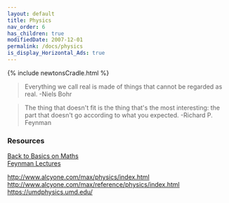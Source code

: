 ```yaml
---
layout: default
title: Physics
nav_order: 6
has_children: true
modifiedDate: 2007-12-01
permalink: /docs/physics
is_display_Horizontal_Ads: true
---
```


{% include newtonsCradle.html %}

> Everything we call real is made of things that cannot be regarded as real.
    -Niels Bohr

> The thing that doesn't fit is the thing that's the most interesting: the part that doesn't go according to what you expected.
    -Richard P. Feynman


### Resources
[Back to Basics on Maths](http://www.math.utah.edu/~alfeld/index.html)  
[Feynman Lectures](http://www.feynmanlectures.caltech.edu/I_01.html)

http://www.alcyone.com/max/physics/index.html
http://www.alcyone.com/max/reference/physics/index.html
https://umdphysics.umd.edu/
